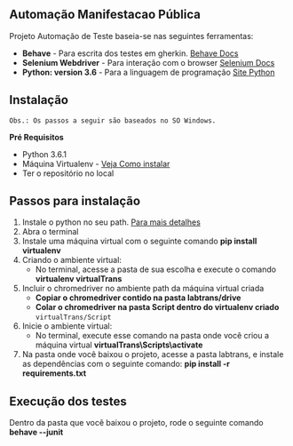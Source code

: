 ## Automação Manifestacao Pública
Projeto Automação de Teste baseia-se nas seguintes ferramentas:

* **Behave** - Para escrita dos testes em gherkin. [Behave Docs](http://pythonhosted.org/behave/)
* **Selenium Webdriver** - Para interação com o browser [Selenium Docs](http://selenium-python.readthedocs.io/getting-started.html)
* **Python: version 3.6** - Para a linguagem de programação [Site Python](https://www.python.org/)

## Instalação
`Obs.: Os passos a seguir são baseados no SO Windows.`

**Pré Requisitos**

- Python 3.6.1
- Máquina Virtualenv - [Veja Como instalar](https://fernandofreitasalves.com/tutorial-virtualenv-para-iniciantes-windows/)
- Ter o repositório no local

## Passos para instalação

1. Instale o python no seu path. [Para mais detalhes](https://www.python.org/downloads/)
2. Abra o terminal
3. Instale uma máquina virtual com o seguinte comando **pip install virtualenv**
4. Criando o ambiente virtual:
    - No terminal, acesse a pasta de sua escolha e execute o comando **virtualenv virtualTrans**
5. Incluir o chromedriver no ambiente path da máquina virtual criada
     - **Copiar o chromedriver contido na pasta labtrans/drive**
     - **Colar o chromedriver na pasta Script dentro do virtualenv criado**
`virtualTrans/Script`
6. Inicie o ambiente virtual:
    - No terminal, execute esse comando na pasta onde você criou a máquina virtual **virtualTrans\Scripts\activate**
7. Na pasta onde você baixou o projeto, acesse a pasta labtrans, e instale as dependências com o seguinte comando: **pip install -r requirements.txt**


## Execução dos testes

Dentro da pasta que você baixou o projeto, rode o seguinte comando
**behave  --junit**
